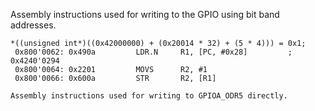  Assembly instructions used for writing to the GPIO using bit band addresses.
  ```
  *((unsigned int*)((0x42000000) + (0x20014 * 32) + (5 * 4))) = 0x1;
   0x800'0062: 0x490a         LDR.N     R1, [PC, #0x28]         ; 0x4240'0294
   0x800'0064: 0x2201         MOVS      R2, #1
   0x800'0066: 0x600a         STR       R2, [R1]
   ```
   
    Assembly instructions used for writing to GPIOA_ODR5 directly.
    
